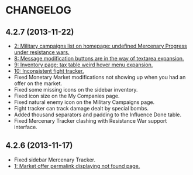 # CHANGELOG

## 4.2.7 (2013-11-22)

- [2: Military campaigns list on homepage: undefined Mercenary Progress under resistance wars.](https://github.com/TheBornFreeman/erepublik-advanced/issues/2)
- [8: Message modification buttons are in the way of textarea expansion.](https://github.com/TheBornFreeman/erepublik-advanced/issues/8)
- [9: Inventory page: tax table weird hover menu expansion.](https://github.com/TheBornFreeman/erepublik-advanced/issues/9)
- [10: Inconsistent fight tracker.](https://github.com/TheBornFreeman/erepublik-advanced/issues/10)
- Fixed Monetary Market modifications not showing up when you had an offer on the market.
- Fixed some missing icons on the sidebar inventory.
- Fixed icon size on the My Companies page.
- Fixed natural enemy icon on the Military Campaigns page.
- Fight tracker can track damage dealt by special bombs.
- Added thousand separators and padding to the Influence Done table.
- Fixed Mercenary Tracker clashing with Resistance War support interface.

## 4.2.6 (2013-11-17)

- Fixed sidebar Mercenary Tracker.
- [1: Market offer permalink displaying not found page.](https://github.com/TheBornFreeman/erepublik-advanced/issues/1)

